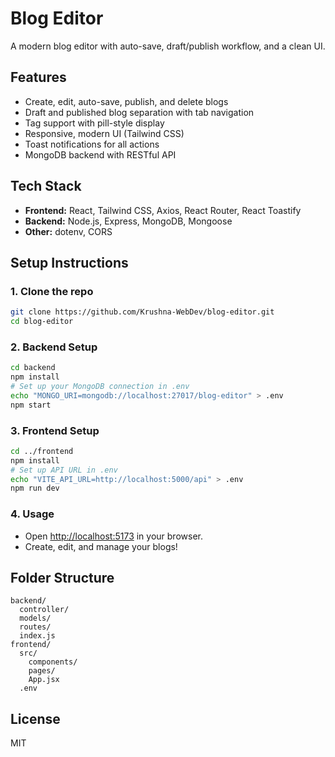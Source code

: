 # Blog Editor

A modern blog editor with auto-save, draft/publish workflow, and a clean UI.

## Features

- Create, edit, auto-save, publish, and delete blogs
- Draft and published blog separation with tab navigation
- Tag support with pill-style display
- Responsive, modern UI (Tailwind CSS)
- Toast notifications for all actions
- MongoDB backend with RESTful API

## Tech Stack

- **Frontend:** React, Tailwind CSS, Axios, React Router, React Toastify
- **Backend:** Node.js, Express, MongoDB, Mongoose
- **Other:** dotenv, CORS

## Setup Instructions

### 1. Clone the repo

```bash
git clone https://github.com/Krushna-WebDev/blog-editor.git
cd blog-editor
```

### 2. Backend Setup

```bash
cd backend
npm install
# Set up your MongoDB connection in .env
echo "MONGO_URI=mongodb://localhost:27017/blog-editor" > .env
npm start
```

### 3. Frontend Setup

```bash
cd ../frontend
npm install
# Set up API URL in .env
echo "VITE_API_URL=http://localhost:5000/api" > .env
npm run dev
```

### 4. Usage

- Open [http://localhost:5173](http://localhost:5173) in your browser.
- Create, edit, and manage your blogs!

## Folder Structure

```
backend/
  controller/
  models/
  routes/
  index.js
frontend/
  src/
    components/
    pages/
    App.jsx
  .env
```

## License

MIT
